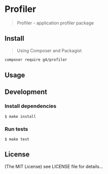 Profiler
==========

> Profiler - application profiler package

## Install

> Using Composer and Packagist

```sh
composer require g4/profiler
```

## Usage

## Development

### Install dependencies

    $ make install

### Run tests

    $ make test

## License

(The MIT License)
see LICENSE file for details...
